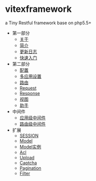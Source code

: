 # vitexframework
a Tiny Restful framework base on php5.5+

- 第一部分
  - [关于](docs/Index.md)
  - [简介](docs/Intro.md)
  - [更新日志](docs/changelog.md)
  - [快速入门](docs/Quickstart.md)
- 第二部分
  - [配置](docs/Vitex.md)
  - [多应用设置](docs/Multiapp.md)
  - [路由](docs/Router.md)
  - [Request](docs/Request.md)
  - [Response](docs/Response.md)
  - [视图](docs/View.md)
  - [助手](docs/Utils.md)
- 中间件
  - [应用级中间件](docs/Middleware.md)
  - [路由级中间件](docs/Middleware.router.md)
- 扩展
  - [SESSION](docs/Ext.session.md)
  - [Model](docs/Ext.model.md)
  - [Model实例](docs/Ext.Model.Example.md)
  - [Acl](docs/Ext.acl.md)
  - [Upload](docs/Ext.upload.md)
  - [Captcha](docs/Ext.captcha.md)
  - [Pagination](docs/Ext.pagination.md)
  - [Filter](docs/Ext.filter.md)